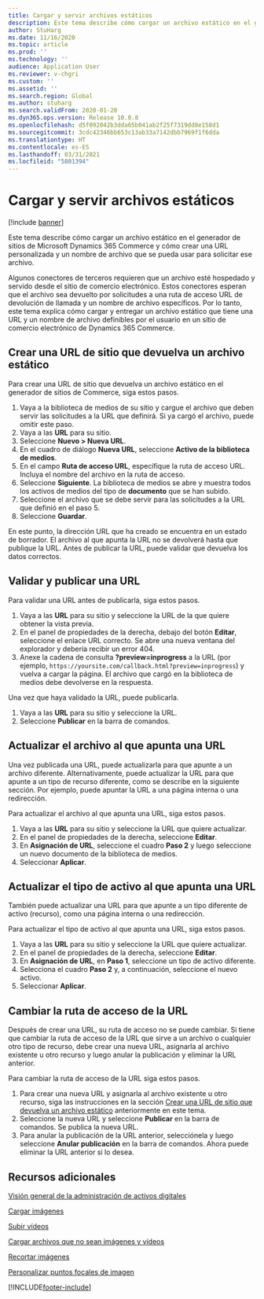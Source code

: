 ```yaml
---
title: Cargar y servir archivos estáticos
description: Este tema describe cómo cargar un archivo estático en el generador de sitios de Microsoft Dynamics 365 Commerce y cómo crear una URL personalizada y un nombre de archivo que se pueda usar para solicitar ese archivo.
author: StuHarg
ms.date: 11/16/2020
ms.topic: article
ms.prod: ''
ms.technology: ''
audience: Application User
ms.reviewer: v-chgri
ms.custom: ''
ms.assetid: ''
ms.search.region: Global
ms.author: stuharg
ms.search.validFrom: 2020-01-20
ms.dyn365.ops.version: Release 10.0.8
ms.openlocfilehash: d5f092042b3dda65b041ab2f25f7319dd8e158d1
ms.sourcegitcommit: 3cdc42346bb653c13ab33a7142dbb7969f1f6dda
ms.translationtype: HT
ms.contentlocale: es-ES
ms.lasthandoff: 03/31/2021
ms.locfileid: "5801394"
---
```

# <a name="upload-and-serve-static-files"></a>Cargar y servir archivos estáticos

[!include [banner](includes/banner.md)]

Este tema describe cómo cargar un archivo estático en el generador de sitios de Microsoft Dynamics 365 Commerce y cómo crear una URL personalizada y un nombre de archivo que se pueda usar para solicitar ese archivo.

Algunos conectores de terceros requieren que un archivo esté hospedado y servido desde el sitio de comercio electrónico. Estos conectores esperan que el archivo sea devuelto por solicitudes a una ruta de acceso URL de devolución de llamada y un nombre de archivo específicos. Por lo tanto, este tema explica cómo cargar y entregar un archivo estático que tiene una URL y un nombre de archivo definibles por el usuario en un sitio de comercio electrónico de Dynamics 365 Commerce.

## <a name="create-a-site-url-that-returns-a-static-file"></a>Crear una URL de sitio que devuelva un archivo estático

Para crear una URL de sitio que devuelva un archivo estático en el generador de sitios de Commerce, siga estos pasos.

1. Vaya a la biblioteca de medios de su sitio y cargue el archivo que deben servir las solicitudes a la URL que definirá. Si ya cargó el archivo, puede omitir este paso.
1. Vaya a las **URL** para su sitio.
1. Seleccione **Nuevo \> Nueva URL**.
1. En el cuadro de diálogo **Nueva URL**, seleccione **Activo de la biblioteca de medios**.
1. En el campo **Ruta de acceso URL**, especifique la ruta de acceso URL. Incluya el nombre del archivo en la ruta de acceso.
1. Seleccione **Siguiente**. La biblioteca de medios se abre y muestra todos los activos de medios del tipo de **documento** que se han subido.
1. Seleccione el archivo que se debe servir para las solicitudes a la URL que definió en el paso 5.
1. Seleccione **Guardar**.

En este punto, la dirección URL que ha creado se encuentra en un estado de borrador. El archivo al que apunta la URL no se devolverá hasta que publique la URL. Antes de publicar la URL, puede validar que devuelva los datos correctos.

## <a name="validate-and-publish-a-url"></a>Validar y publicar una URL

Para validar una URL antes de publicarla, siga estos pasos.

1. Vaya a las **URL** para su sitio y seleccione la URL de la que quiere obtener la vista previa.
2. En el panel de propiedades de la derecha, debajo del botón **Editar**, seleccione el enlace URL correcto. Se abre una nueva ventana del explorador y debería recibir un error 404.
3. Anexe la cadena de consulta **?preview=inprogress** a la URL (por ejemplo, `https://yoursite.com/callback.html?preview=inprogress`) y vuelva a cargar la página. El archivo que cargó en la biblioteca de medios debe devolverse en la respuesta.

Una vez que haya validado la URL, puede publicarla.

1. Vaya a las **URL** para su sitio y seleccione la URL.
2. Seleccione **Publicar** en la barra de comandos.

## <a name="update-the-file-that-a-url-points-to"></a>Actualizar el archivo al que apunta una URL

Una vez publicada una URL, puede actualizarla para que apunte a un archivo diferente. Alternativamente, puede actualizar la URL para que apunte a un tipo de recurso diferente, como se describe en la siguiente sección. Por ejemplo, puede apuntar la URL a una página interna o una redirección.

Para actualizar el archivo al que apunta una URL, siga estos pasos.

1. Vaya a las **URL** para su sitio y seleccione la URL que quiere actualizar.
1. En el panel de propiedades de la derecha, seleccione **Editar**.
1. En **Asignación de URL**, seleccione el cuadro **Paso 2** y luego seleccione un nuevo documento de la biblioteca de medios.
1. Seleccionar **Aplicar**.

## <a name="update-the-asset-type-that-a-url-points-to"></a>Actualizar el tipo de activo al que apunta una URL

También puede actualizar una URL para que apunte a un tipo diferente de activo (recurso), como una página interna o una redirección.

Para actualizar el tipo de activo al que apunta una URL, siga estos pasos.

1. Vaya a las **URL** para su sitio y seleccione la URL que quiere actualizar.
1. En el panel de propiedades de la derecha, seleccione **Editar**.
1. En **Asignación de URL**, en **Paso 1**, seleccione un tipo de activo diferente.
1. Selecciona el cuadro **Paso 2** y, a continuación, seleccione el nuevo activo.
1. Seleccionar **Aplicar**.

## <a name="change-the-url-path"></a>Cambiar la ruta de acceso de la URL

Después de crear una URL, su ruta de acceso no se puede cambiar. Si tiene que cambiar la ruta de acceso de la URL que sirve a un archivo o cualquier otro tipo de recurso, debe crear una nueva URL, asignarla al archivo existente u otro recurso y luego anular la publicación y eliminar la URL anterior.

Para cambiar la ruta de acceso de la URL siga estos pasos.

1. Para crear una nueva URL y asignarla al archivo existente u otro recurso, siga las instrucciones en la sección [Crear una URL de sitio que devuelva un archivo estático](#create-a-site-url-that-returns-a-static-file) anteriormente en este tema.
1. Seleccione la nueva URL y seleccione **Publicar** en la barra de comandos. Se publica la nueva URL.
1. Para anular la publicación de la URL anterior, selecciónela y luego seleccione **Anular publicación** en la barra de comandos. Ahora puede eliminar la URL anterior si lo desea.

## <a name="additional-resources"></a>Recursos adicionales

[Visión general de la administración de activos digitales](dam-overview.md)

[Cargar imágenes](dam-upload-images.md)

[Subir vídeos](dam-upload-video.md)

[Cargar archivos que no sean imágenes y vídeos](dam-upload-files.md)

[Recortar imágenes](dam-crop-images.md)

[Personalizar puntos focales de imagen](dam-custom-focal-point.md)


[!INCLUDE[footer-include](../includes/footer-banner.md)]